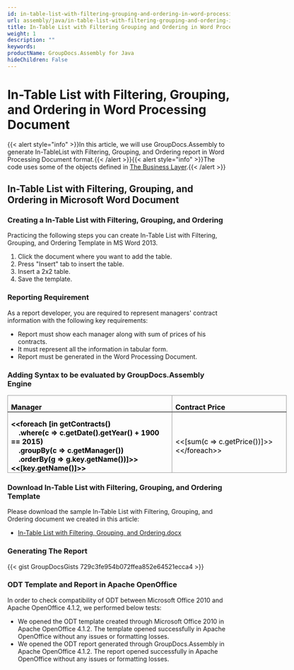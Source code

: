 ```yaml
---
id: in-table-list-with-filtering-grouping-and-ordering-in-word-processing-document
url: assembly/java/in-table-list-with-filtering-grouping-and-ordering-in-word-processing-document
title: In-Table List with Filtering Grouping and Ordering in Word Processing Document
weight: 1
description: ""
keywords: 
productName: GroupDocs.Assembly for Java
hideChildren: False
---
```

# In-Table List with Filtering, Grouping, and Ordering in Word Processing Document

{{< alert style="info" >}}In this article, we will use GroupDocs.Assembly to generate In-TableList with Filtering, Grouping, and Ordering report in Word Processing Document format.{{< /alert >}}{{< alert style="info" >}}The code uses some of the objects defined in [The Business Layer](https://docs.groupdocs.com/assembly/java/the-business-layer/).{{< /alert >}}

## In-Table List with Filtering, Grouping, and Ordering in Microsoft Word Document

### Creating a In-Table List with Filtering, Grouping, and Ordering

Practicing the following steps you can create In-Table List with Filtering, Grouping, and Ordering Template in MS Word 2013.

1.  Click the document where you want to add the table.
2.  Press "Insert" tab to insert the table.
3.  Insert a 2x2 table.
4.  Save the template.

### Reporting Requirement

As a report developer, you are required to represent managers' contract information with the following key requirements:

*   Report must show each manager along with sum of prices of his contracts.
*   It must represent all the information in tabular form.
*   Report must be generated in the Word Processing Document.

### Adding Syntax to be evaluated by GroupDocs.Assembly Engine

<table class="MsoNormalTable" border="0" cellspacing="0" cellpadding="0" width="632" style="width: 474pt; border-collapse: collapse;"><tbody><tr style="height: 15.75pt;"><td width="376" style="width: 282pt; border-top-color: rgb(153, 153, 153); border-top-style: solid; border-top-width: 1pt; border-right-color: rgb(153, 153, 153); border-right-style: solid; border-right-width: 1pt; border-bottom-color: rgb(102, 102, 102); border-bottom-style: solid; border-bottom-width: 1.5pt; border-left-color: rgb(153, 153, 153); border-left-style: solid; border-left-width: 1pt; padding-top: 0in; padding-right: 5.4pt; padding-bottom: 0in; padding-left: 5.4pt; height: 15.75pt;"><p class="MsoNormal" style="margin-bottom: 0.0001pt; line-height: normal;"><b><span style="color: black;">Manager</span></b></p></td><td width="256" style="width: 192pt; border-top-color: rgb(153, 153, 153); border-top-style: solid; border-top-width: 1pt; border-left-color: initial; border-left-style: none; border-left-width: initial; border-bottom-color: rgb(102, 102, 102); border-bottom-style: solid; border-bottom-width: 1.5pt; border-right-color: rgb(153, 153, 153); border-right-style: solid; border-right-width: 1pt; padding-top: 0in; padding-right: 5.4pt; padding-bottom: 0in; padding-left: 5.4pt; height: 15.75pt;"><p class="MsoNormal" style="margin-bottom: 0.0001pt; line-height: normal;"><b><span style="color: black;">Contract Price</span></b></p></td></tr><tr style="height: 61.5pt;"><td width="376" style="width: 282pt; border-top-color: initial; border-top-style: none; border-top-width: initial; border-right-color: rgb(153, 153, 153); border-right-style: solid; border-right-width: 1pt; border-bottom-color: rgb(153, 153, 153); border-bottom-style: solid; border-bottom-width: 1pt; border-left-color: rgb(153, 153, 153); border-left-style: solid; border-left-width: 1pt; padding-top: 0in; padding-right: 5.4pt; padding-bottom: 0in; padding-left: 5.4pt; height: 61.5pt;"><p class="MsoNormal" style="margin-bottom: 0.0001pt; line-height: normal;"><b><span style="color: black;">&lt;&lt;foreach [in getContracts()<br>&nbsp;&nbsp;&nbsp; .where(c =&gt; c.getDate().getYear() + 1900 == 2015)<br>&nbsp;&nbsp;&nbsp; .groupBy(c =&gt; c.getManager())<br>&nbsp;&nbsp;&nbsp; .orderBy(g =&gt; g.key.getName())]&gt;&gt;&lt;&lt;[key.getName()]&gt;&gt;</span></b></p></td><td width="256" style="width: 192pt; border-top-color: initial; border-top-style: none; border-top-width: initial; border-left-color: initial; border-left-style: none; border-left-width: initial; border-bottom-color: rgb(153, 153, 153); border-bottom-style: solid; border-bottom-width: 1pt; border-right-color: rgb(153, 153, 153); border-right-style: solid; border-right-width: 1pt; padding-top: 0in; padding-right: 5.4pt; padding-bottom: 0in; padding-left: 5.4pt; height: 61.5pt;"><p class="MsoNormal" style="margin-bottom: 0.0001pt; line-height: normal;"><span style="color: black;">&lt;&lt;[sum(c =&gt; c.getPrice())]&gt;&gt;&lt;&lt;/foreach&gt;&gt;</span></p></td></tr></tbody></table>

### Download In-Table List with Filtering, Grouping, and Ordering Template

Please download the sample In-Table List with Filtering, Grouping, and Ordering document we created in this article:

*   [In-Table List with Filtering, Grouping, and Ordering.docx](https://github.com/groupdocs-assembly/GroupDocs.Assembly-for-Java/blob/master/Examples/GroupDocs.Assembly.Examples.Java/Data/Storage/Word%20Templates/In-Table%20List%20with%20Filtering%2C%20Grouping%2C%20and%20Ordering.docx?raw=true)

### Generating The Report

{{< gist GroupDocsGists 729c3fe954b072ffea852e64521ecca4 >}}

### ODT Template and Report in Apache OpenOffice

In order to check compatibility of ODT between Microsoft Office 2010 and Apache OpenOffice 4.1.2, we performed below tests:

*   We opened the ODT template created through Microsoft Office 2010 in Apache OpenOffice 4.1.2. The template opened successfully in Apache OpenOffice without any issues or formatting losses.
*   We opened the ODT report generated through GroupDocs.Assembly in Apache OpenOffice 4.1.2. The report opened successfully in Apache OpenOffice without any issues or formatting losses.
